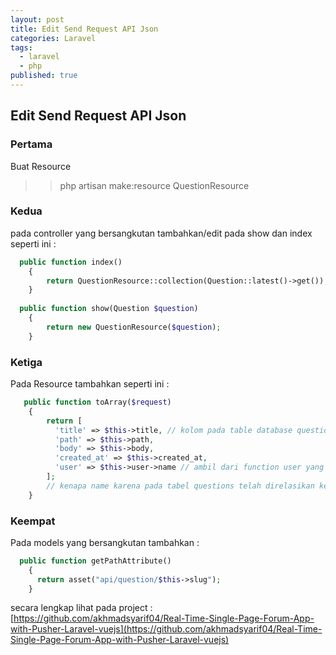 ```yaml
---
layout: post
title: Edit Send Request API Json
categories: Laravel
tags:
  - laravel
  - php
published: true
---
```

## Edit Send Request API Json

### Pertama
Buat Resource
>> php artisan make:resource QuestionResource

### Kedua
pada controller yang bersangkutan tambahkan/edit pada show dan index seperti ini :  
```php
  public function index()
    {
        return QuestionResource::collection(Question::latest()->get()); // agar mengikuti aturan dari resource
    }
    
  public function show(Question $question)
    {
        return new QuestionResource($question);
    }
```

### Ketiga
Pada Resource tambahkan seperti ini :  
```php
   public function toArray($request)
    {
        return [
          'title' => $this->title, // kolom pada table database question
          'path' => $this->path,
          'body' => $this->body,
          'created_at' => $this->created_at,
          'user' => $this->user->name // ambil dari function user yang ada pada models questions yg telah direlasikan
        ];
        // kenapa name karena pada tabel questions telah direlasikan ke user jadi bisa didapatkan name user, ini untuk menghindari users tau id user tersebut ketka dikirim dengan API
    }
```

### Keempat
Pada models yang bersangkutan tambahkan :
```php
  public function getPathAttribute()
    {
      return asset("api/question/$this->slug");
    }
```

secara lengkap lihat pada project : [https://github.com/akhmadsyarif04/Real-Time-Single-Page-Forum-App-with-Pusher-Laravel-vuejs](https://github.com/akhmadsyarif04/Real-Time-Single-Page-Forum-App-with-Pusher-Laravel-vuejs)
